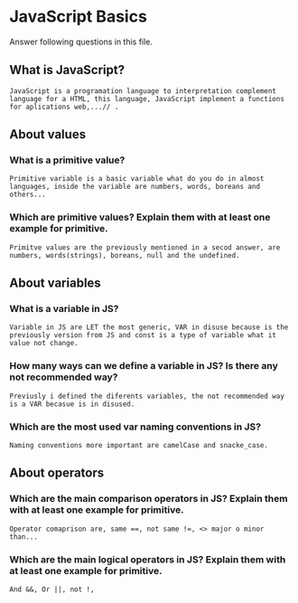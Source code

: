 # JavaScript Basics

Answer following questions in this file.

## What is JavaScript?

```
JavaScript is a programation language to interpretation complement language for a HTML, this language, JavaScript implement a functions for aplications web,...// .
```

## About values

### What is a primitive value?

```
Primitive variable is a basic variable what do you do in almost languages, inside the variable are numbers, words, boreans and others...
```

### Which are primitive values? Explain them with at least one example for primitive.

```
Primitve values are the previously mentioned in a secod answer, are numbers, words(strings), boreans, null and the undefined.
```

## About variables

### What is a variable in JS?

```
Variable in JS are LET the most generic, VAR in disuse because is the previously version from JS and const is a type of variable what it value not change.
```

### How many ways can we define a variable in JS? Is there any not recommended way?

```
Previusly i defined the diferents variables, the not recommended way is a VAR becasue is in disused.
```

### Which are the most used var naming conventions in JS?

```
Naming conventions more important are camelCase and snacke_case.
```

## About operators

### Which are the main comparison operators in JS? Explain them with at least one example for primitive.

```
Operator comaprison are, same ==, not same !=, <> major o minor than...
```

### Which are the main logical operators in JS? Explain them with at least one example for primitive.

```
And &&, Or ||, not !, 
```
